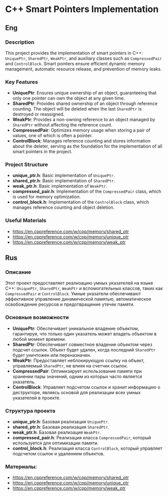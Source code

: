 # C++ Smart Pointers Implementation

## Eng 
### Description
This project provides the implementation of smart pointers in C++: `UniquePtr`, `SharedPtr`, `WeakPtr`, and auxiliary classes such as `CompressedPair` and `ControlBlock`. Smart pointers ensure efficient dynamic memory management, automatic resource release, and prevention of memory leaks.

### Key Features
* __UniquePtr__: Ensures unique ownership of an object, guaranteeing that only one pointer can own the object at any given time.
* __SharedPtr__: Provides shared ownership of an object through reference counting. The object will be deleted when the last `SharedPtr` is destroyed or reassigned.
* __WeakPtr__: Provides a non-owning reference to an object managed by `SharedPtr` without affecting the reference count.
* __CompressedPair__: Optimizes memory usage when storing a pair of values, one of which is often a pointer.
* __ControlBlock__: Manages reference counting and stores information about the deleter, serving as the foundation for the implementation of all smart pointers in the project.

### Project Structure
* __unique_ptr.h__: Basic implementation of `UniquePtr`. 
* __shared_ptr.h__: Basic implementation of `SharedPtr`. 
* __weak_ptr.h__: Basic implementation of `WeakPtr`. 
* __compressed_pair.h__: Implementation of the `CompressedPair` class, which is used for memory optimization. 
* __control_block.h__: Implementation of the `ControlBlock` class, which manages reference counting and object deletion.

### Useful Materials
* https://en.cppreference.com/w/cpp/memory/shared_ptr
* https://en.cppreference.com/w/cpp/memory/unique_ptr
* https://en.cppreference.com/w/cpp/memory/weak_ptr

## Rus
### Описание
Этот проект предоставляет реализацию умных указателей на языке C++: `UniquePtr`, `SharedPtr`, `WeakPtr` и вспомогательных классов, таких как `CompressedPair` и `ControlBlock`. Умные указатели обеспечивают эффективное управление динамической памятью, автоматическое освобождение ресурсов и предотвращение утечек памяти.

### Основные возможности
* __UniquePtr__: Обеспечивает уникальное владение объектом, гарантируя, что только один указатель может владеть объектом в любой момент времени.
* __SharedPtr__: Обеспечивает совместное владение объектом через подсчет ссылок. Объект будет удален, когда последний `SharedPtr` будет уничтожен или переназначен.
* __WeakPtr__: Предоставляет неблокирующую ссылку на объект, управляемый `SharedPtr`, не влияя на счетчик ссылок.
* __CompressedPair__: Оптимизирует использование памяти при хранении пары значений, одним из которых часто является указатель.
* __ControlBlock__: Управляет подсчетом ссылок и хранит информацию о деструкторе, являясь основой для реализации всех умных указателей в проекте.

### Структура проекта
* __unique_ptr.h__: Базовая реализация `UniquePtr`.
* __shared_ptr.h__: Базовая реализация `SharedPtr`.
* __weak_ptr.h__: Базовая реализация `WeakPtr`.
* __compressed_pair.h__: Реализация класса `CompressedPair`, который используется для оптимизации памяти.
* __control_block.h__: Реализация класса `ControlBlock`, который управляет подсчетом ссылок и удалением объектов.

### Материалы:
* https://en.cppreference.com/w/cpp/memory/shared_ptr
* https://en.cppreference.com/w/cpp/memory/unique_ptr
* https://en.cppreference.com/w/cpp/memory/weak_ptr